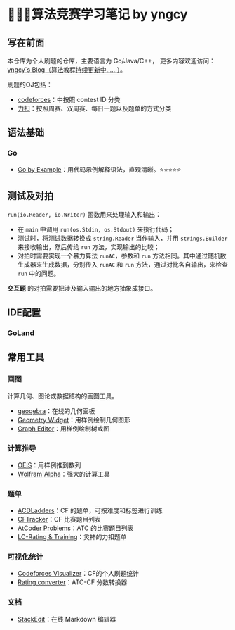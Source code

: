 #  💭💡🎈算法竞赛学习笔记 by yngcy

## 写在前面

本仓库为个人刷题的仓库，主要语言为 Go/Java/C++， 
更多内容欢迎访问：[yngcy`s Blog（算法教程持续更新中……）](https://blog.yngcy.com)。

刷题的OJ包括：
- [codeforces](https://codeforces.com)：中按照 contest ID 分类
- [力扣](https://leetcode.cn)：按照周赛、双周赛、每日一题以及题单的方式分类



## 语法基础

### Go

- [Go by Example](https://gobyexample-cn.github.io/)：用代码示例解释语法，直观清晰。⭐⭐⭐⭐⭐

## 测试及对拍

`run(io.Reader, io.Writer)` 函数用来处理输入和输出：

- 在 `main` 中调用 `run(os.Stdin, os.Stdout)` 来执行代码；
- 测试时，将测试数据转换成 `string.Reader` 当作输入，并用 `strings.Builder` 来接收输出，然后传给 `run` 方法，实现输出的比较；
- 对拍时需要实现一个暴力算法 `runAC`，参数和 `run` 方法相同。其中通过随机数生成器来生成数据，分别传入 `runAC` 和 `run` 方法，通过对比各自输出，来检查 `run` 中的问题。

**交互题** 的对拍需要把涉及输入输出的地方抽象成接口。

## IDE配置

### GoLand

## 常用工具

### 画图

计算几何、图论或数据结构的画图工具。

- [geogebra](https://www.geogebra.org/classic)：在线的几何画板
- [Geometry Widget](https://csacademy.com/app/geometry_widget/)：用样例绘制几何图形
- [Graph Editor](https://csacademy.com/app/graph_editor/)：用样例绘制树或图

### 计算推导

- [OEIS](https://oeis.org/)：用样例推到数列
- [Wolfram|Alpha](https://www.wolframalpha.com/)：强大的计算工具

### 题单

- [ACDLadders](https://www.acodedaily.com/)：CF 的题单，可按难度和标签进行训练
- [CFTracker](https://cftracker.netlify.app/contests)：CF 比赛题目列表
- [AtCoder Problems](https://kenkoooo.com/atcoder/#/table/)：ATC 的比赛题目列表
- [LC-Rating & Training](https://huxulm.github.io/lc-rating/)：灵神的力扣题单

### 可视化统计

- [Codeforces Visualizer](https://cfviz.netlify.app/)：CF的个人刷题统计
- [Rating converter](https://silverfoxxxy.github.io/rating-converter)：ATC-CF 分数转换器

### 文档

- [StackEdit](https://stackedit.io/app#)：在线 Markdown 编辑器